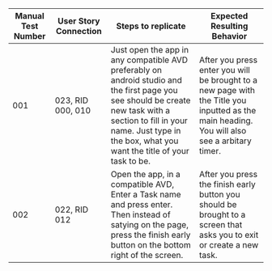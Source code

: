 | Manual Test Number | User Story Connection | Steps to replicate                                           | Expected Resulting Behavior                                  |
| ------------------ | --------------------- | ------------------------------------------------------------ | ------------------------------------------------------------ |
| 001                | 023, RID 000, 010     | Just open the app in any compatible AVD preferably on android studio and the first page you see should be create new task with a section to fill in your name. Just type in the box, what you want the title of your task to be. | After you press enter you will be brought to a new page with the Title you inputted as the main heading. You will also see a arbitary timer. |
| 002                | 022, RID 012          | Open the app, in a compatible AVD, Enter a Task name and press enter. Then instead of satying on the page, press the finish early button on the bottom right of the screen. | After you press the finish early button you should be brought to a screen that asks you to exit or create a new task. |

